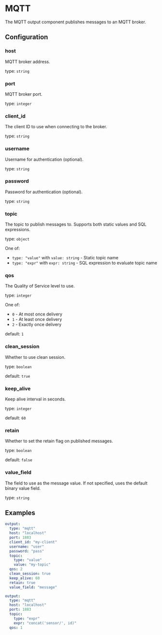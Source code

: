 # MQTT

The MQTT output component publishes messages to an MQTT broker.

## Configuration

### **host**

MQTT broker address.

type: `string`

### **port**

MQTT broker port.

type: `integer`

### **client_id**

The client ID to use when connecting to the broker.

type: `string`

### **username**

Username for authentication (optional).

type: `string`

### **password**

Password for authentication (optional).

type: `string`

### **topic**

The topic to publish messages to. Supports both static values and SQL expressions.

type: `object`

One of:
- `type: "value"` with `value: string` - Static topic name
- `type: "expr"` with `expr: string` - SQL expression to evaluate topic name

### **qos**

The Quality of Service level to use.

type: `integer`

One of:
- `0` - At most once delivery
- `1` - At least once delivery
- `2` - Exactly once delivery

default: `1`

### **clean_session**

Whether to use clean session.

type: `boolean`

default: `true`

### **keep_alive**

Keep alive interval in seconds.

type: `integer`

default: `60`

### **retain**

Whether to set the retain flag on published messages.

type: `boolean`

default: `false`

### **value_field**

The field to use as the message value. If not specified, uses the default binary value field.

type: `string`

## Examples

```yaml
output:
  type: "mqtt"
  host: "localhost"
  port: 1883
  client_id: "my-client"
  username: "user"
  password: "pass"
  topic:
    type: "value"
    value: "my-topic"
  qos: 2
  clean_session: true
  keep_alive: 60
  retain: true
  value_field: "message"
```

```yaml
output:
  type: "mqtt"
  host: "localhost"
  port: 1883
  topic:
    type: "expr"
    expr: "concat('sensor/', id)"
  qos: 1
```